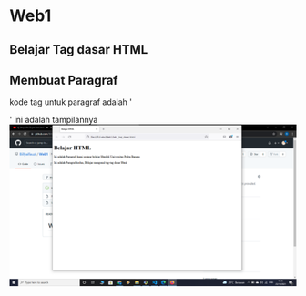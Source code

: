 # Web1
## Belajar Tag dasar HTML

## Membuat Paragraf
kode tag untuk paragraf adalah '<p>'
ini adalah tampilannya
![Gambar 1](screenshot/ss1.png)